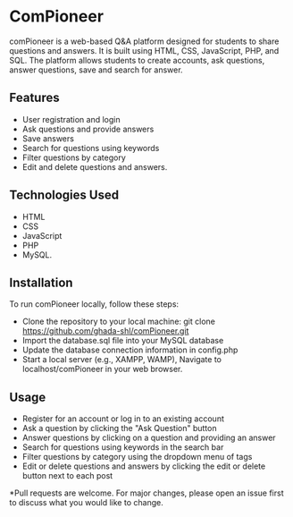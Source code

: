 # ComPioneer
comPioneer is a web-based Q&A platform designed for students to share questions and answers. It is built using HTML, CSS, JavaScript, PHP, and SQL. The platform allows students to create accounts, ask questions, answer questions, save and search for answer.

## Features
- User registration and login
- Ask questions and provide answers
- Save answers
- Search for questions using keywords
- Filter questions by category
- Edit and delete questions and answers.

## Technologies Used
- HTML 
- CSS
- JavaScript
- PHP
- MySQL.

## Installation
To run comPioneer locally, follow these steps:
- Clone the repository to your local machine: git clone https://github.com/ghada-shl/comPioneer.git
- Import the database.sql file into your MySQL database
- Update the database connection information in config.php
- Start a local server (e.g., XAMPP, WAMP), Navigate to localhost/comPioneer in your web browser.

## Usage
- Register for an account or log in to an existing account
- Ask a question by clicking the "Ask Question" button
- Answer questions by clicking on a question and providing an answer
- Search for questions using keywords in the search bar
 - Filter questions by category using the dropdown menu of tags
- Edit or delete questions and answers by clicking the edit or delete button next to each post


*Pull requests are welcome. For major changes, please open an issue first to discuss what you would like to change.
